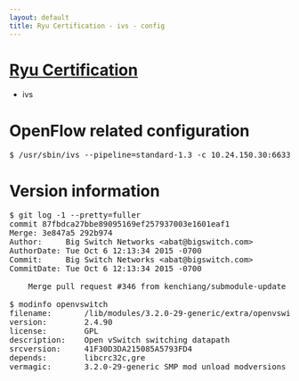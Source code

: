```yaml
---
layout: default
title: Ryu Certification - ivs - config
---
```

# [Ryu Certification](http://osrg.github.io/ryu/certification.html)
* ivs

# OpenFlow related configuration
<pre>
$ /usr/sbin/ivs --pipeline=standard-1.3 -c 10.24.150.30:6633 --dpid 0000000000000001 -i eth21 -i eth22 -i eth23
</pre>

# Version information
<pre>
$ git log -1 --pretty=fuller
commit 87fbdca27bbe89095169ef257937003e1601eaf1
Merge: 3e847a5 292b974
Author:     Big Switch Networks &lt;abat@bigswitch.com&gt;
AuthorDate: Tue Oct 6 12:13:34 2015 -0700
Commit:     Big Switch Networks &lt;abat@bigswitch.com&gt;
CommitDate: Tue Oct 6 12:13:34 2015 -0700

    Merge pull request #346 from kenchiang/submodule-update

$ modinfo openvswitch
filename:       /lib/modules/3.2.0-29-generic/extra/openvswitch.ko
version:        2.4.90
license:        GPL
description:    Open vSwitch switching datapath
srcversion:     41F30D3DA215085A5793FD4
depends:        libcrc32c,gre
vermagic:       3.2.0-29-generic SMP mod_unload modversions 
</pre>
